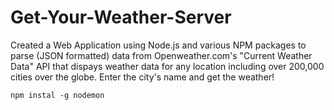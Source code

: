 # Get-Your-Weather-Server
Created a Web Application using Node.js and various NPM packages to parse (JSON formatted) data from Openweather.com's "Current Weather Data" API that dispays weather data for any location including over 200,000 cities over the globe. Enter the city's name and get the weather!

``` npm instal -g nodemon ```
